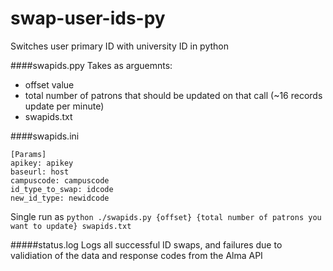 # swap-user-ids-py
Switches user primary ID with university ID in python

####swapids.ppy
Takes as arguemnts:
   - offset value
   - total number of patrons that should be updated on that call (~16 records update per minute)
   - swapids.txt
   
####swapids.ini
```
[Params]
apikey: apikey 
baseurl: host
campuscode: campuscode
id_type_to_swap: idcode
new_id_type: newidcode

```

Single run as 
`python ./swapids.py {offset} {total number of patrons you want to update} swapids.txt`

#####status.log
Logs all successful ID swaps, and failures due to validiation of the data and response codes from the Alma API
 
